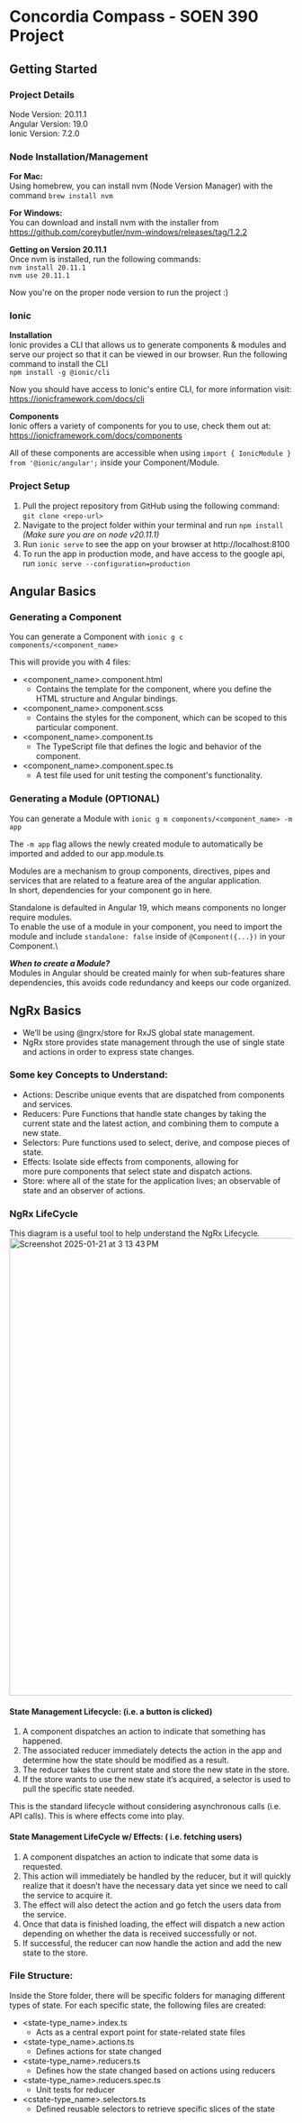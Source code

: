 # Concordia Compass - SOEN 390 Project
## Getting Started
### Project Details
Node Version: 20.11.1\
Angular Version: 19.0\
Ionic Version: 7.2.0

### Node Installation/Management
**For Mac:**\
Using homebrew, you can install nvm (Node Version Manager) with the command `brew install nvm`

**For Windows:**\
You can download and install nvm with the installer from https://github.com/coreybutler/nvm-windows/releases/tag/1.2.2

**Getting on Version 20.11.1**\
Once nvm is installed, run the following commands:\
`nvm install 20.11.1`\
`nvm use 20.11.1`

Now you're on the proper node version to run the project :)

### Ionic
**Installation**\
Ionic provides a CLI that allows us to generate components & modules and serve our project so that it can be viewed in our browser.
Run the following command to install the CLI\
`npm install -g @ionic/cli`

Now you should have access to Ionic's entire CLI, for more information visit: https://ionicframework.com/docs/cli

**Components**\
Ionic offers a variety of components for you to use, check them out at: https://ionicframework.com/docs/components

All of these components are accessible when using `import { IonicModule } from '@ionic/angular';` inside your Component/Module.

### Project Setup
1. Pull the project repository from GitHub using the following command: `git clone <repo-url>`
2. Navigate to the project folder within your terminal and run `npm install` *(Make sure you are on node v20.11.1)*
3. Run `ionic serve` to see the app on your browser at http://localhost:8100
4. To run the app in production mode, and have access to the google api, run `ionic serve --configuration=production`

## Angular Basics
### Generating a Component
You can generate a Component with `ionic g c components/<component_name>`

This will provide you with 4 files:
- <component_name>.component.html
  - Contains the template for the component, where you define the HTML structure and Angular bindings.
- <component_name>.component.scss
  - Contains the styles for the component, which can be scoped to this particular component.
- <component_name>.component.ts
  - The TypeScript file that defines the logic and behavior of the component.
- <component_name>.component.spec.ts
  - A test file used for unit testing the component's functionality.
 
### Generating a Module (OPTIONAL)
You can generate a Module with `ionic g m components/<component_name> -m app`

The `-m app` flag allows the newly created module to automatically be imported and added to our app.module.ts

Modules are a mechanism to group components, directives, pipes and services that are related to a feature area of the angular application.\
In short, dependencies for your component go in here.

Standalone is defaulted in Angular 19, which means components no longer require modules.\
To enable the use of a module in your component, you need to import the module and include `standalone: false` inside of `@Component({...})` in your Component.\

***When to create a Module?***\
Modules in Angular should be created mainly for when sub-features share dependencies, this avoids code redundancy and keeps our code organized.


## NgRx Basics

* We’ll be using @ngrx/store for RxJS global state management. 
* NgRx store provides state management through the use of single state and actions in order to express state changes. 

### Some key Concepts to Understand: 
* Actions: Describe unique events that are dispatched from components and services. 
* Reducers: Pure Functions that handle state changes by taking the current state and the latest action, and combining them to compute a new state. 
* Selectors: Pure functions used to select, derive, and compose pieces of state.
* Effects:  Isolate side effects from components, allowing for more pure components that select state and dispatch actions.
* Store: where all of the state for the application lives; an observable of state and an observer of actions. 

### NgRx LifeCycle 
This diagram is a useful tool to help understand the NgRx Lifecycle.
<img width="812" alt="Screenshot 2025-01-21 at 3 13 43 PM" src="https://github.com/user-attachments/assets/6ab4af56-7892-4b08-ac5d-8f84b8a5b4aa" />

#### State Management Lifecycle: (i.e. a button is clicked)
1. A component dispatches an action to indicate that something has happened. 
2. The associated reducer immediately detects the action in the app and determine how the state should be modified as a result.
3. The reducer takes the current state and store the new state in the store. 
4. If the store wants to use the new state it’s acquired, a selector is used to pull the specific state needed.

This is the standard lifecycle without considering asynchronous calls (i.e. API calls). This is where effects come into play.  

#### State Management LifeCycle w/ Effects: ( i.e. fetching users)
1. A component dispatches an action to indicate that some data is requested.
2. This action will immediately be handled by the reducer, but it will quickly realize that it doesn’t have the necessary data yet since we need to call the service to acquire it.
3. The effect will also detect the action and go fetch the users data from the service.
4. Once that data is finished loading, the effect will dispatch a new action depending on whether the data is received successfully or not.
5. If successful, the reducer can now handle the action and add the new state to the store.

### File Structure: 

Inside the Store folder, there will be specific folders for managing different types of state. For each specific state, the following files are created: 
* <state-type_name>.index.ts
    * Acts as a central export point for state-related state files
* <state-type_name>.actions.ts
    * Defines actions for state changed 
* <state-type_name>.reducers.ts
    * Defines how the state changed based on actions using reducers 
* <state-type_name>.reducers.spec.ts
    * Unit tests for reducer 
* <cstate-type_name>.selectors.ts
    * Defined reusable selectors to retrieve specific slices of the state



